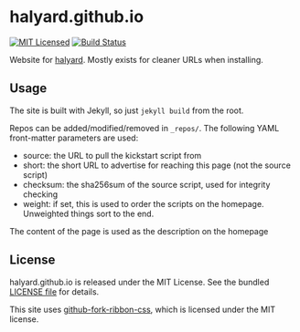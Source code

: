 halyard.github.io
=========

[![MIT Licensed](https://img.shields.io/badge/license-MIT-green.svg)](https://tldrlegal.com/license/mit-license)
[![Build Status](https://img.shields.io/travis/com/halyard/halyard.svg)](https://travis-ci.com/halyard/halyard.github.io)

Website for [halyard](https://github.com/halyard/halyard). Mostly exists for cleaner URLs when installing.

## Usage

The site is built with Jekyll, so just `jekyll build` from the root.

Repos can be added/modified/removed in `_repos/`. The following YAML front-matter parameters are used:

* source: the URL to pull the kickstart script from
* short: the short URL to advertise for reaching this page (not the source script)
* checksum: the sha256sum of the source script, used for integrity checking
* weight: if set, this is used to order the scripts on the homepage. Unweighted things sort to the end.

The content of the page is used as the description on the homepage

## License

halyard.github.io is released under the MIT License. See the bundled [LICENSE file](LICENSE) for details.

This site uses [github-fork-ribbon-css](https://github.com/simonwhitaker/github-fork-ribbon-css), which is licensed under the MIT license.

